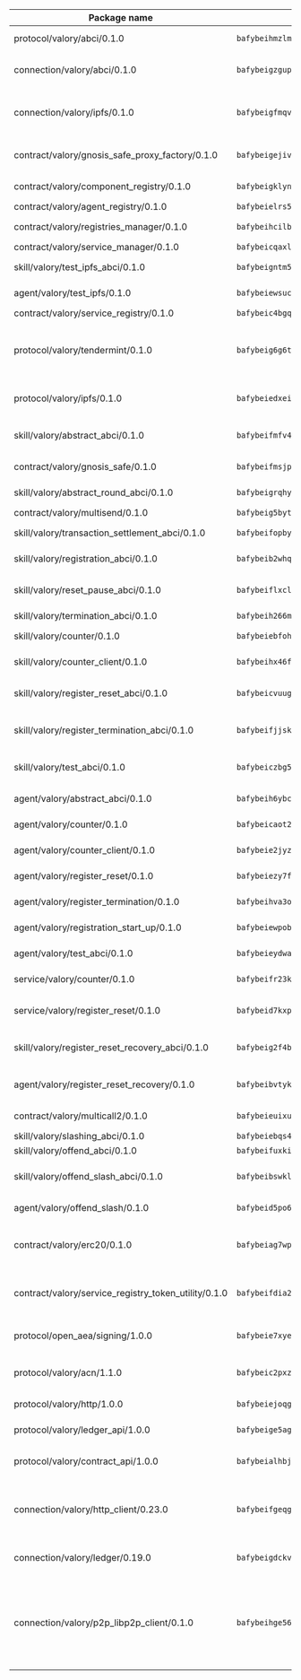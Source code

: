 | Package name                                                  | Package hash                                                  | Description                                                                                                                |
| ------------------------------------------------------------- | ------------------------------------------------------------- | -------------------------------------------------------------------------------------------------------------------------- |
| protocol/valory/abci/0.1.0                                    | `bafybeihmzlmmb4pdo3zkhg6ehuyaa4lhw7bfpclln2o2z7v3o6fcep26iu` | A protocol for ABCI requests and responses.                                                                                |
| connection/valory/abci/0.1.0                                  | `bafybeigzgupmh6kwwx4jbqkw7qri5vr6vz53xbi4uksulh6oiovdplmviu` | connection to wrap communication with an ABCI server.                                                                      |
| connection/valory/ipfs/0.1.0                                  | `bafybeigfmqvlzbp67fttccpl4hsu3zaztbxv6vd7ikzra2hfppfkalgpji` | A connection responsible for uploading and downloading files from IPFS.                                                    |
| contract/valory/gnosis_safe_proxy_factory/0.1.0               | `bafybeigejiv4fkksyjwmr6doo23kfpicfbktuwspbamasyvjusfdyjtrxy` | Gnosis Safe proxy factory (GnosisSafeProxyFactory) contract                                                                |
| contract/valory/component_registry/0.1.0                      | `bafybeigklynwl3mfav5yt5zdkrqe6rukv4ygdhpdusk66ojt4jj7tunxcy` | Component registry contract                                                                                                |
| contract/valory/agent_registry/0.1.0                          | `bafybeielrs5qih3r6qhnily6x4h4j4j6kux6eqr546homow4c5ljgfyljq` | Agent registry contract                                                                                                    |
| contract/valory/registries_manager/0.1.0                      | `bafybeihcilb27ekgoplmc43iog2zrus63fufql4rly2umbuj573nu3zpg4` | Registries Manager contract                                                                                                |
| contract/valory/service_manager/0.1.0                         | `bafybeicqaxlgnqwrv3uucb2wm36zrptg4p5kcuh44v6chqv5ius3z6x4yi` | Service Manager contract                                                                                                   |
| skill/valory/test_ipfs_abci/0.1.0                             | `bafybeigntm5x6wrv6mwzkcik4j7nn5q52z2snsn25oxrmstt5upqpm5fbi` | IPFS e2e testing application.                                                                                              |
| agent/valory/test_ipfs/0.1.0                                  | `bafybeiewsucjk4x7lzn24fvbj25w3mzienrdnogvkap6ubv4ig7wnk5hvi` | Agent for testing the ABCI connection.                                                                                     |
| contract/valory/service_registry/0.1.0                        | `bafybeic4bgql6x5jotp43ddazybmyb7macifjzudavqll3547ayhawttpi` | Service Registry contract                                                                                                  |
| protocol/valory/tendermint/0.1.0                              | `bafybeig6g6twajlwssfbfp5rlnu5mwzuu5kgak5cs4fich7rlkx6whesnu` | A protocol for communication between two AEAs to share tendermint configuration details.                                   |
| protocol/valory/ipfs/0.1.0                                    | `bafybeiedxeismnx3k5ty4mvvhlqideixlhqmi5mtcki4lxqfa7uqh7p33u` | A protocol specification for IPFS requests and responses.                                                                  |
| skill/valory/abstract_abci/0.1.0                              | `bafybeifmfv4bgt5vzvgawlocksacqeadzg72zs4usvgjaf245hbbptpiki` | The abci skill provides a template of an ABCI application.                                                                 |
| contract/valory/gnosis_safe/0.1.0                             | `bafybeifmsjpgbifvk7y462rhfczvjvpigkdniavghhg5utza3hbnffioq4` | Gnosis Safe (GnosisSafeL2) contract                                                                                        |
| skill/valory/abstract_round_abci/0.1.0                        | `bafybeigrqhygo2hl2owisj5rqyh3acdvee773ajije64snlzalcgtaac7q` | abstract round-based ABCI application                                                                                      |
| contract/valory/multisend/0.1.0                               | `bafybeig5byt5urg2d2bsecufxe5ql7f4mezg3mekfleeh32nmuusx66p4y` | MultiSend contract                                                                                                         |
| skill/valory/transaction_settlement_abci/0.1.0                | `bafybeifopbyrzscls7vrugu63rykgtza25ebbqk2gyzhim66jkk4hbnsqe` | ABCI application for transaction settlement.                                                                               |
| skill/valory/registration_abci/0.1.0                          | `bafybeib2whqixp5265d53sa6szkz7woet4awuqr4dekb2hokpgps5codme` | ABCI application for common apps.                                                                                          |
| skill/valory/reset_pause_abci/0.1.0                           | `bafybeiflxcl2dtzayyzzddc4f2astzxunyp66meutornanrgeemicdea5q` | ABCI application for resetting and pausing app executions.                                                                 |
| skill/valory/termination_abci/0.1.0                           | `bafybeih266mchcmnumovll23hugsekd2hnp6iubjujfmjzu47s6adxgy5u` | Termination skill.                                                                                                         |
| skill/valory/counter/0.1.0                                    | `bafybeiebfoh53q4asxbed4rcs5l6o7lsyxr6g6wohmuthi5bwlomm2yt64` | The ABCI Counter application example.                                                                                      |
| skill/valory/counter_client/0.1.0                             | `bafybeihx46fr7vgqjxmymfah3hfmynzpzwe5fthi7mbc2cnev2gqgtngzy` | A client for the ABCI counter application.                                                                                 |
| skill/valory/register_reset_abci/0.1.0                        | `bafybeicvuug66ycx6z2fg5ankpgyl2df72qnqtab5fyvbi6j3wutpooan4` | ABCI application for dummy skill that registers and resets                                                                 |
| skill/valory/register_termination_abci/0.1.0                  | `bafybeifjjskmcqsxmtc7lqk4gj2ncipk3s5emcpk55ssbsq2z5ll5t2tda` | ABCI application for dummy skill that registers and resets                                                                 |
| skill/valory/test_abci/0.1.0                                  | `bafybeiczbg5elwmpvgaalycgjcg7xd7tibyr5evtbt2eintaxjgez5tfue` | ABCI application for testing the ABCI connection.                                                                          |
| agent/valory/abstract_abci/0.1.0                              | `bafybeih6ybcd7epcvzb4tqs3xizekqaz3wlgecdfxa52lszefkj6rmsofu` | The abstract ABCI AEA - for testing purposes only.                                                                         |
| agent/valory/counter/0.1.0                                    | `bafybeicaot2q2rjwsrjcpozevr36mh3lvw67tcstjpyb4ig7hjozcmfwgu` | The ABCI Counter example as an AEA                                                                                         |
| agent/valory/counter_client/0.1.0                             | `bafybeie2jyzccqmfzuugjbovwsm44guxxmptppf7evjqijenosnyyu5efa` | The ABCI Counter example as an AEA                                                                                         |
| agent/valory/register_reset/0.1.0                             | `bafybeiezy7fpblbjl6y3ncw443ggrv37vzzvg3kbk7krqcwp6cl3exin4y` | Register reset to replicate Tendermint issue.                                                                              |
| agent/valory/register_termination/0.1.0                       | `bafybeihva3obobbnx3u2lhassdmcwt4fs2p26nv6l2ex7vk5vnq5yxc554` | Register terminate to test the termination feature.                                                                        |
| agent/valory/registration_start_up/0.1.0                      | `bafybeiewpobgma3emmj7gsi6j4awqwmhk3u6ojcmkv3yecfpzd7mtsy5he` | Registration start-up ABCI example.                                                                                        |
| agent/valory/test_abci/0.1.0                                  | `bafybeieydwayarr6qop3lxdxl33vvun2vpoue3msof5izpbp2gicv3x6la` | Agent for testing the ABCI connection.                                                                                     |
| service/valory/counter/0.1.0                                  | `bafybeifr23kiw2i4qdxclcu7mxq2onrs2x6p733cn3vshu4335rjgfwrla` | A set of agents incrementing a counter                                                                                     |
| service/valory/register_reset/0.1.0                           | `bafybeid7kxpppvlvt52nyjzvzb5pdueoedwxcntgi224hcoj2bsfpqj5zy` | Test and debug tendermint reset mechanism.                                                                                 |
| skill/valory/register_reset_recovery_abci/0.1.0               | `bafybeig2f4b6xerqg2zvofr3mfrfz7zwz6lsmasvpdq5g3ovw7jfbe6iou` | ABCI application for dummy skill that registers and resets                                                                 |
| agent/valory/register_reset_recovery/0.1.0                    | `bafybeibvtykjczrv3hkltngao5eissmnlh4eiguc5cmyhl4bvvnveletsm` | Agent to showcase hard reset as a recovery mechanism.                                                                      |
| contract/valory/multicall2/0.1.0                              | `bafybeieuixuvy4tyrq6q5ekltjaj4bdoj7ypokt7l3z22xs5naxunqifni` | The MakerDAO multicall2 contract.                                                                                          |
| skill/valory/slashing_abci/0.1.0                              | `bafybeiebqs4bajt4254gkhmztxvs5absiik7xqowsojdrxciolha3pxidi` | Slashing skill.                                                                                                            |
| skill/valory/offend_abci/0.1.0                                | `bafybeifuxkigfv5sa52xvjfkm4os3iazujojhlis643xjr2csrue6237gi` | Offend ABCI application.                                                                                                   |
| skill/valory/offend_slash_abci/0.1.0                          | `bafybeibswkldpgrdr6fkf7ldp2eb5gsq6tqdorxuv74bkfyfcsksfph52m` | ABCI application used in order to test the slashing abci                                                                   |
| agent/valory/offend_slash/0.1.0                               | `bafybeid5po6tcte5xh4b5557wl72y7pmomhkkftaprh34xgkxb6snjcjiy` | Offend and slash to test the slashing feature.                                                                             |
| contract/valory/erc20/0.1.0                                   | `bafybeiag7wpfri44bwrx26374mnxyglmwxod6gu37foqkvloqr7oeldlgu` | The scaffold contract scaffolds a contract to be implemented by the developer.                                             |
| contract/valory/service_registry_token_utility/0.1.0          | `bafybeifdia2y5546tvk6xzxeaqzf2n5n7dutj2hdzbgenxohaqhjtnjqm4` | The scaffold contract scaffolds a contract to be implemented by the developer.                                             |
| protocol/open_aea/signing/1.0.0                               | `bafybeie7xyems76v5b4wc2lmaidcujizpxfzjnnwdeokmhje53g7ym25ii` | A protocol for communication between skills and decision maker.                                                            |
| protocol/valory/acn/1.1.0                                     | `bafybeic2pxzfc3voxl2ejhcqyf2ehm4wm5gxvgx7bliloiqi2uppmq6weu` | The protocol used for envelope delivery on the ACN.                                                                        |
| protocol/valory/http/1.0.0                                    | `bafybeiejoqgv7finfxo3rcvvovrlj5ccrbgxodjq43uo26ylpowsa3llfe` | A protocol for HTTP requests and responses.                                                                                |
| protocol/valory/ledger_api/1.0.0                              | `bafybeige5agrztgzfevyglf7mb4o7pzfttmq4f6zi765y4g2zvftbyowru` | A protocol for ledger APIs requests and responses.                                                                         |
| protocol/valory/contract_api/1.0.0                            | `bafybeialhbjvwiwcnqq3ysxcyemobcbie7xza66gaofcvla5njezkvhcka` | A protocol for contract APIs requests and responses.                                                                       |
| connection/valory/http_client/0.23.0                          | `bafybeifgeqgryx6b3s6eseyzyezygmeitcpt3tkor2eiycozoi6clgdrny` | The HTTP_client connection that wraps a web-based client connecting to a RESTful API specification.                        |
| connection/valory/ledger/0.19.0                               | `bafybeigdckv3e6bz6kfloz4ucqrsufft6k4jp6bwkbbcvh4fxvgbmzq3dm` | A connection to interact with any ledger API and contract API.                                                             |
| connection/valory/p2p_libp2p_client/0.1.0                     | `bafybeihge56dn3xep2dzomu7rtvbgo4uc2qqh7ljl3fubqdi2lq44gs5lq` | The libp2p client connection implements a tcp connection to a running libp2p node as a traffic delegate to send/receive envelopes to/from agents in the DHT. |
